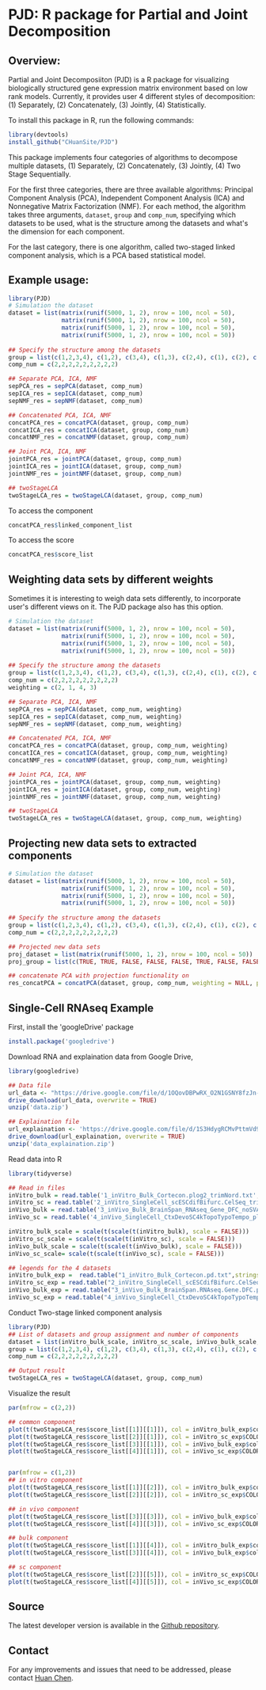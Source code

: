 # PJD: R package for Partial and Joint Decomposition

## Overview:

Partial and Joint Decomposiiton (PJD) is a R package for visualizing biologically structured gene expression matrix environment based on low rank models. Currently, it provides user 4  different styles of decomposition: (1) Separately, (2) Concatenately, (3) Jointly, (4) Statistically.

To install this package in R, run the following commands:

```R
library(devtools)
install_github("CHuanSite/PJD")
```

This package implements four categories of algorithms to decompose multiple datasets, (1) Separately, (2) Concatenately, (3) Jointly, (4) Two Stage Sequentially. 

For the first three categories, there are three available algorithms: Principal Component Analysis (PCA), Independent Component Analysis (ICA) and Nonnegative Matrix Factorization (NMF). For each method, the algorithm takes three arguments, `dataset`, `group` and `comp_num`, specifying which datasets to be used, what is the structure among the datasets and what's the dimension for each component.

For the last category, there is one algorithm, called two-staged linked component analysis, which is a PCA based statistical model.

## Example usage:

```R
library(PJD)
# Simulation the dataset
dataset = list(matrix(runif(5000, 1, 2), nrow = 100, ncol = 50),
               matrix(runif(5000, 1, 2), nrow = 100, ncol = 50),
               matrix(runif(5000, 1, 2), nrow = 100, ncol = 50),
               matrix(runif(5000, 1, 2), nrow = 100, ncol = 50))
               
## Specify the structure among the datasets
group = list(c(1,2,3,4), c(1,2), c(3,4), c(1,3), c(2,4), c(1), c(2), c(3), c(4))
comp_num = c(2,2,2,2,2,2,2,2,2)

## Separate PCA, ICA, NMF
sepPCA_res = sepPCA(dataset, comp_num)
sepICA_res = sepICA(dataset, comp_num)
sepNMF_res = sepNMF(dataset, comp_num)

## Concatenated PCA, ICA, NMF
concatPCA_res = concatPCA(dataset, group, comp_num)
concatICA_res = concatICA(dataset, group, comp_num)
concatNMF_res = concatNMF(dataset, group, comp_num)

## Joint PCA, ICA, NMF
jointPCA_res = jointPCA(dataset, group, comp_num)
jointICA_res = jointICA(dataset, group, comp_num)
jointNMF_res = jointNMF(dataset, group, comp_num)

## twoStageLCA
twoStageLCA_res = twoStageLCA(dataset, group, comp_num)
```

To access the component
```R
concatPCA_res$linked_component_list
```

To access the score
```R
concatPCA_res$score_list
```

## Weighting data sets by different weights

Sometimes it is interesting to weigh data sets differently, to incorporate user's different views on it. The PJD package also has this option.

```R
# Simulation the dataset
dataset = list(matrix(runif(5000, 1, 2), nrow = 100, ncol = 50),
               matrix(runif(5000, 1, 2), nrow = 100, ncol = 50),
               matrix(runif(5000, 1, 2), nrow = 100, ncol = 50),
               matrix(runif(5000, 1, 2), nrow = 100, ncol = 50))
               
## Specify the structure among the datasets
group = list(c(1,2,3,4), c(1,2), c(3,4), c(1,3), c(2,4), c(1), c(2), c(3), c(4))
comp_num = c(2,2,2,2,2,2,2,2,2)
weighting = c(2, 1, 4, 3)

## Separate PCA, ICA, NMF
sepPCA_res = sepPCA(dataset, comp_num, weighting)
sepICA_res = sepICA(dataset, comp_num, weighting)
sepNMF_res = sepNMF(dataset, comp_num, weighting)

## Concatenated PCA, ICA, NMF
concatPCA_res = concatPCA(dataset, group, comp_num, weighting)
concatICA_res = concatICA(dataset, group, comp_num, weighting)
concatNMF_res = concatNMF(dataset, group, comp_num, weighting)

## Joint PCA, ICA, NMF
jointPCA_res = jointPCA(dataset, group, comp_num, weighting)
jointICA_res = jointICA(dataset, group, comp_num, weighting)
jointNMF_res = jointNMF(dataset, group, comp_num, weighting)

## twoStageLCA
twoStageLCA_res = twoStageLCA(dataset, group, comp_num, weighting)


```

## Projecting new data sets to extracted components

```R
# Simulation the dataset
dataset = list(matrix(runif(5000, 1, 2), nrow = 100, ncol = 50),
               matrix(runif(5000, 1, 2), nrow = 100, ncol = 50),
               matrix(runif(5000, 1, 2), nrow = 100, ncol = 50),
               matrix(runif(5000, 1, 2), nrow = 100, ncol = 50))
               
## Specify the structure among the datasets
group = list(c(1,2,3,4), c(1,2), c(3,4), c(1,3), c(2,4), c(1), c(2), c(3), c(4))
comp_num = c(2,2,2,2,2,2,2,2,2)

## Projected new data sets
proj_dataset = list(matrix(runif(5000, 1, 2), nrow = 100, ncol = 50))
proj_group = list(c(TRUE, TRUE, FALSE, FALSE, FALSE, TRUE, FALSE, FALSE, FALSE))

## concatenate PCA with projection functionality on
res_concatPCA = concatPCA(dataset, group, comp_num, weighting = NULL, proj_dataset = proj_dataset, proj_group = proj_group)
```

## Single-Cell RNAseq Example

First, install the 'googleDrive' package

```R
install.package('googledrive')
```

Download RNA and explaination data from Google Drive,

```R
library(googledrive)

## Data file 
url_data <- "https://drive.google.com/file/d/1OQovDBPwRX_O2N1GSNY8fzJn-p3-fwQV/view?usp=sharing"
drive_download(url_data, overwrite = TRUE)
unzip('data.zip')

## Explaination file
url_explaination <- 'https://drive.google.com/file/d/1S3HdygRCMvPttmVd9cix4GskWj1VPJaM/view?usp=sharing'
drive_download(url_explaination, overwrite = TRUE)
unzip('data_explaination.zip')
```

Read data into R

```R
library(tidyverse)

## Read in files
inVitro_bulk = read.table('1_inVitro_Bulk_Cortecon.plog2_trimNord.txt', stringsAsFactors = FALSE, header = TRUE) %>% select(-1) %>% as.matrix
inVitro_sc = read.table('2_inVitro_SingleCell_scESCdifBifurc.CelSeq_trimNord.txt', stringsAsFactors = FALSE, header = TRUE) %>% select(-1) %>% as.matrix
inVivo_bulk = read.table('3_inVivo_Bulk_BrainSpan_RNAseq_Gene_DFC_noSVA_plog2_trimNord.txt', stringsAsFactors = FALSE, header = TRUE) %>% select(-1) %>% as.matrix
inVivo_sc = read.table('4_inVivo_SingleCell_CtxDevoSC4kTopoTypoTempo_plog2_trimNord.txt', stringsAsFactors = FALSE, header = TRUE) %>% select(-1) %>% as.matrix

inVitro_bulk_scale = scale(t(scale(t(inVitro_bulk), scale = FALSE)))
inVitro_sc_scale = scale(t(scale(t(inVitro_sc), scale = FALSE)))
inVivo_bulk_scale = scale(t(scale(t(inVivo_bulk), scale = FALSE)))
inVivo_sc_scale= scale(t(scale(t(inVivo_sc), scale = FALSE)))

## legends for the 4 datasets
inVitro_bulk_exp =  read.table("1_inVitro_Bulk_Cortecon.pd.txt",stringsAsFactors = FALSE, header = T)
inVitro_sc_exp = read.table("2_inVitro_SingleCell_scESCdifBifurc.CelSeq.pd.txt", stringsAsFactors = FALSE, header = T)
inVivo_bulk_exp = read.table("3_inVivo_Bulk_BrainSpan.RNAseq.Gene.DFC.pd.txt", stringsAsFactors = FALSE, header = T)
inVivo_sc_exp = read.table("4_inVivo_SingleCell_CtxDevoSC4kTopoTypoTempo.pd.txt", stringsAsFactors = FALSE, header = T)
````

Conduct Two-stage linked component analysis

```R
library(PJD)
## List of datasets and group assignment and number of components
dataset = list(inVitro_bulk_scale, inVitro_sc_scale, inVivo_bulk_scale, inVivo_sc_scale)
group = list(c(1,2,3,4), c(1,2), c(3,4), c(1,3), c(2,4), c(1), c(2), c(3), c(4))
comp_num = c(2,2,2,2,2,2,2,2,2)

## Output result
twoStageLCA_res = twoStageLCA(dataset, group, comp_num)
```
Visualize the result

```R
par(mfrow = c(2,2))

## common component
plot(t(twoStageLCA_res$score_list[[1]][[1]]), col = inVitro_bulk_exp$color, pch = 16, xlab = "PC1", ylab = "PC2", main = "common: inVitro_bulk", cex = 2, cex.axis = 1, cex.lab = 1, cex.main = 1)
plot(t(twoStageLCA_res$score_list[[2]][[1]]), col = inVitro_sc_exp$COLORby.DCX, pch = 16, xlab = "PC1", ylab = "PC2", main = "common: inVitro_sc", cex = 2, cex.axis = 1, cex.lab = 1, cex.main = 1)
plot(t(twoStageLCA_res$score_list[[3]][[1]]), col = inVivo_bulk_exp$color, pch = 16, xlab = "PC1", ylab = "PC2", main = "common: inVivo_bulk", cex = 2, cex.axis = 1, cex.lab = 1, cex.main = 1)
plot(t(twoStageLCA_res$score_list[[4]][[1]]), col = inVivo_sc_exp$COLORby.DCX, pch = 16, xlab = "PC1", ylab = "PC2", main = "common: inVivo_sc", cex = 2, cex.axis = 1, cex.lab = 1, cex.main = 1)


par(mfrow = c(1,2))
## in vitro component
plot(t(twoStageLCA_res$score_list[[1]][[2]]), col = inVitro_bulk_exp$color, pch = 16, xlab = "PC1", ylab = "PC2", main = "common: inVitro_bulk", cex = 2, cex.axis = 1, cex.lab = 1, cex.main = 1)
plot(t(twoStageLCA_res$score_list[[2]][[2]]), col = inVitro_sc_exp$COLORby.DCX, pch = 16, xlab = "PC1", ylab = "PC2", main = "common: inVitro_sc", cex = 2, cex.axis = 1, cex.lab = 1, cex.main = 1)

## in vivo component
plot(t(twoStageLCA_res$score_list[[3]][[3]]), col = inVivo_bulk_exp$color, pch = 16, xlab = "PC1", ylab = "PC2", main = "common: inVivo_bulk", cex = 2, cex.axis = 1, cex.lab = 1, cex.main = 1)
plot(t(twoStageLCA_res$score_list[[4]][[3]]), col = inVivo_sc_exp$COLORby.DCX, pch = 16, xlab = "PC1", ylab = "PC2", main = "common: inVivo_sc", cex = 2, cex.axis = 1, cex.lab = 1, cex.main = 1)

## bulk component
plot(t(twoStageLCA_res$score_list[[1]][[4]]), col = inVitro_bulk_exp$color, pch = 16, xlab = "PC1", ylab = "PC2", main = "common: inVitro_bulk", cex = 2, cex.axis = 1, cex.lab = 1, cex.main = 1)
plot(t(twoStageLCA_res$score_list[[3]][[4]]), col = inVivo_bulk_exp$color, pch = 16, xlab = "PC1", ylab = "PC2", main = "common: inVivo_bulk", cex = 2, cex.axis = 1, cex.lab = 1, cex.main = 1)

## sc component
plot(t(twoStageLCA_res$score_list[[2]][[5]]), col = inVitro_sc_exp$COLORby.DCX, pch = 16, xlab = "PC1", ylab = "PC2", main = "common: inVitro_sc", cex = 2, cex.axis = 1, cex.lab = 1, cex.main = 1)
plot(t(twoStageLCA_res$score_list[[4]][[5]]), col = inVivo_sc_exp$COLORby.DCX, pch = 16, xlab = "PC1", ylab = "PC2", main = "common: inVivo_sc", cex = 2, cex.axis = 1, cex.lab = 1, cex.main = 1)
```

## Source

The latest developer version is available in the [Github repository](https://github.com/CHuanSite/PJD).

## Contact

For any improvements and issues that need to be addressed, please contact [Huan Chen](hchen130@jhu.edu).


